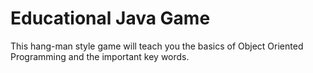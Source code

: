 # Educational Java Game

This hang-man style game will teach you the basics of Object Oriented Programming and the important key words.
 
